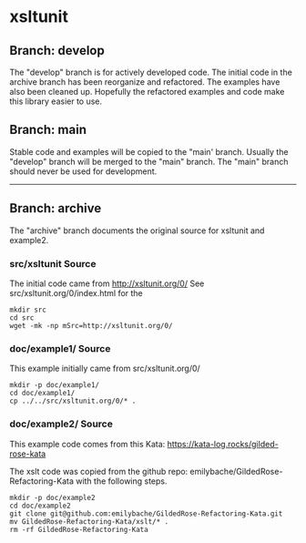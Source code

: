 # xsltunit

## Branch: develop

The "develop" branch is for actively developed code. The initial code
in the archive branch has been reorganize and refactored. The examples
have also been cleaned up. Hopefully the refactored examples and code
make this library easier to use.

## Branch: main

Stable code and examples will be copied to the "main' branch. Usually
the "develop" branch will be merged to the "main" branch. The "main"
branch should never be used for development.

----

## Branch: archive

The "archive" branch documents the original source for xsltunit and example2.

### src/xsltunit Source

The initial code came from http://xsltunit.org/0/
See src/xsltunit.org/0/index.html for the 

    mkdir src
    cd src
    wget -mk -np mSrc=http://xsltunit.org/0/

### doc/example1/ Source

This example initially came from src/xsltunit.org/0/

    mkdir -p doc/example1/
    cd doc/example1/
    cp ../../src/xsltunit.org/0/* .

### doc/example2/ Source

This example code comes from this Kata:
https://kata-log.rocks/gilded-rose-kata

The xslt code was copied from the github repo:
emilybache/GildedRose-Refactoring-Kata with the following steps.

    mkdir -p doc/example2
    cd doc/example2
    git clone git@github.com:emilybache/GildedRose-Refactoring-Kata.git
    mv GildedRose-Refactoring-Kata/xslt/* .
    rm -rf GildedRose-Refactoring-Kata
